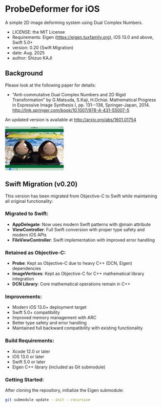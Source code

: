 ProbeDeformer for iOS
=============
A simple 2D image deforming system using Dual Complex Numbers.

- LICENSE: the MIT License
- Requirements: Eigen (https://eigen.tuxfamily.org), iOS 13.0 and above, Swift 5.0+
- version: 0.20 (Swift Migration)
- date:  Aug. 2025
- author: Shizuo KAJI

## Background 
Please look at the following paper for details:
* "Anti-commutative Dual Complex Numbers and 2D Rigid Transformation" by G.Matsuda, S.Kaji, H.Ochiai.
Mathematical Progress in Expressive Image Synthesis I, pp. 131--138, Springer-Japan, 2014.
http://link.springer.com/book/10.1007/978-4-431-55007-5

An updated version is available at http://arxiv.org/abs/1601.01754

![Video](https://github.com/KyushuUniversityMathematics/iPad-ProbeDeformer/blob/master/DCN-ouchi.gif?raw=true)

## Swift Migration (v0.20)

This version has been migrated from Objective-C to Swift while maintaining all original functionality:

### Migrated to Swift:
- **AppDelegate**: Now uses modern Swift patterns with @main attribute
- **ViewController**: Full Swift conversion with proper type safety and modern iOS APIs
- **FileViewController**: Swift implementation with improved error handling

### Retained as Objective-C:
- **Probe**: Kept as Objective-C due to heavy C++ (DCN, Eigen) dependencies
- **ImageVertices**: Kept as Objective-C for C++ mathematical library integration
- **DCN Library**: Core mathematical operations remain in C++

### Improvements:
- Modern iOS 13.0+ deployment target
- Swift 5.0+ compatibility
- Improved memory management with ARC
- Better type safety and error handling
- Maintained full backward compatibility with existing functionality

### Build Requirements:
- Xcode 12.0 or later
- iOS 13.0 or later
- Swift 5.0 or later
- Eigen C++ library (included as Git submodule)

### Getting Started:
After cloning the repository, initialize the Eigen submodule:
```bash
git submodule update --init --recursive
```
